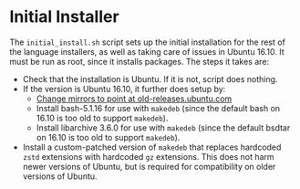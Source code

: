 # Initial Installer

The `initial_install.sh` script sets up the initial installation for the rest
of the language installers, as well as taking care of issues in Ubuntu 16.10.
It must be run as root, since it installs packages.
The steps it takes are:

- Check that the installation is Ubuntu. If it is not, script does nothing.
- If the version is Ubuntu 16.10, it further does setup by:
  - [Change mirrors to point at old-releases.ubuntu.com](https://askubuntu.com/questions/91815/how-to-install-software-or-upgrade-from-an-old-unsupported-release)
  - Install bash-5.1.16 for use with `makedeb` (since the default bash on 16.10
    is too old to support `makedeb`).
  - Install libarchive 3.6.0 for use with `makedeb` (since the default bsdtar
    on 16.10 is too old to support `makedeb`).
- Install a custom-patched version of `makedeb` that replaces hardcoded `zstd`
  extensions with hardcoded `gz` extensions. This does not harm newer versions
  of Ubuntu, but is required for compatibility on older versions of Ubuntu.
